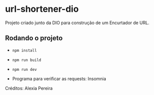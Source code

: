 # url-shortener-dio

Projeto criado junto da DIO para construção de um Encurtador de URL.

## Rodando o projeto

- `npm install`
- `npm run build`
- `npm run dev`

- Programa para verificar as requests: Insomnia

Créditos: Alexia Pereira
